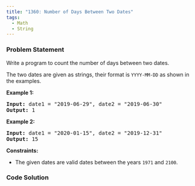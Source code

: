 ```yaml
---
title: "1360: Number of Days Between Two Dates"
tags:
  - Math
  - String
---
```

### Problem Statement

<p>Write a program to count the number of days between two dates.</p>

<p>The two dates are given as strings, their format is <code>YYYY-MM-DD</code> as shown in the examples.</p>


<p><strong class="example">Example 1:</strong></p>
<pre><strong>Input:</strong> date1 = "2019-06-29", date2 = "2019-06-30"
<strong>Output:</strong> 1
</pre><p><strong class="example">Example 2:</strong></p>
<pre><strong>Input:</strong> date1 = "2020-01-15", date2 = "2019-12-31"
<strong>Output:</strong> 15
</pre>

<p><strong>Constraints:</strong></p>

<ul>
	<li>The given dates are valid dates between the years <code>1971</code> and <code>2100</code>.</li>
</ul>


### Code Solution

```python

```
